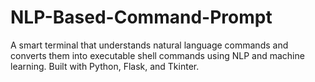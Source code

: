 # NLP-Based-Command-Prompt
A smart terminal that understands natural language commands and converts them into executable shell commands using NLP and machine learning. Built with Python, Flask, and Tkinter.
